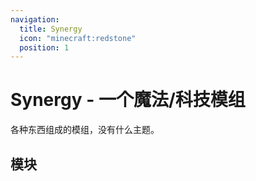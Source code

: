 ```yaml
---
navigation:
  title: Synergy
  icon: "minecraft:redstone"
  position: 1
---
```


# Synergy - 一个魔法/科技模组

各种东西组成的模组，没有什么主题。

## 模块

<CategoryIndex category="main"></CategoryIndex>